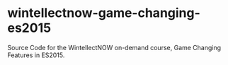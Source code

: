 # wintellectnow-game-changing-es2015
Source Code for the WintellectNOW on-demand course, Game Changing Features in ES2015.

